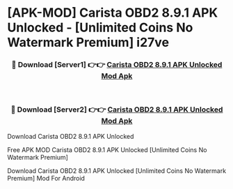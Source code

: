 # [APK-MOD] Carista OBD2 8.9.1 APK Unlocked - [Unlimited Coins No Watermark Premium] i27ve



<div align="center">
<h3>🔴 Download [Server1] 👉👉 <a href="https://momento.my/?title=Carista_OBD2_8.9.1_APK_Unlocked">Carista OBD2 8.9.1 APK Unlocked Mod Apk</a></h3><br>

<h3>🔴 Download [Server2] 👉👉 <a href="https://momento.my/?title=Carista_OBD2_8.9.1_APK_Unlocked">Carista OBD2 8.9.1 APK Unlocked Mod Apk</a></h3>
</div>



Download Carista OBD2 8.9.1 APK Unlocked 

Free APK MOD Carista OBD2 8.9.1 APK Unlocked [Unlimited Coins No Watermark Premium]

Download Carista OBD2 8.9.1 APK Unlocked [Unlimited Coins No Watermark Premium] Mod For Android
